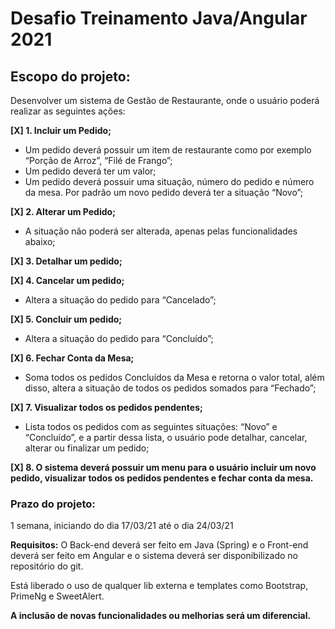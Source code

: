 # Desafio Treinamento Java/Angular 2021
## Escopo do projeto:
Desenvolver um sistema de Gestão de Restaurante, onde o usuário poderá realizar as seguintes ações:

**[X] 1. Incluir um Pedido;**
-  Um pedido deverá possuir um item de restaurante como por exemplo “Porção de Arroz”, “Filé de Frango”;
- Um pedido deverá ter um valor;
- Um pedido deverá possuir uma situação, número do pedido e número da mesa. Por padrão um novo pedido deverá ter a situação “Novo”;

**[X] 2. Alterar um Pedido;**
- A situação não poderá ser alterada, apenas pelas funcionalidades abaixo;

**[X] 3. Detalhar um pedido;**

**[X] 4. Cancelar um pedido;**
- Altera a situação do pedido para “Cancelado”;

**[X] 5. Concluir um pedido;**
- Altera a situação do pedido para “Concluído”;

**[X] 6. Fechar Conta da Mesa;**
- Soma todos os pedidos Concluídos da Mesa e retorna o valor total, além disso, altera a situação de todos os pedidos somados para “Fechado”;

**[X] 7. Visualizar todos os pedidos pendentes;**
- Lista todos os pedidos com as seguintes situações: “Novo” e “Concluído”, e a partir dessa lista, o usuário pode detalhar, cancelar, alterar ou finalizar um pedido;

**[X] 8. O sistema deverá possuir um menu para o usuário incluir um novo pedido, visualizar todos os pedidos pendentes e fechar conta da mesa.**

### Prazo do projeto:
1 semana, iniciando do dia 17/03/21 até o dia 24/03/21

**Requisitos:**
O Back-end deverá ser feito em Java (Spring) e o Front-end deverá ser feito em Angular e o sistema deverá ser disponibilizado no repositório do git.

Está liberado o uso de qualquer lib externa e templates como Bootstrap, PrimeNg e SweetAlert.

**A inclusão de novas funcionalidades ou melhorias será um diferencial.**